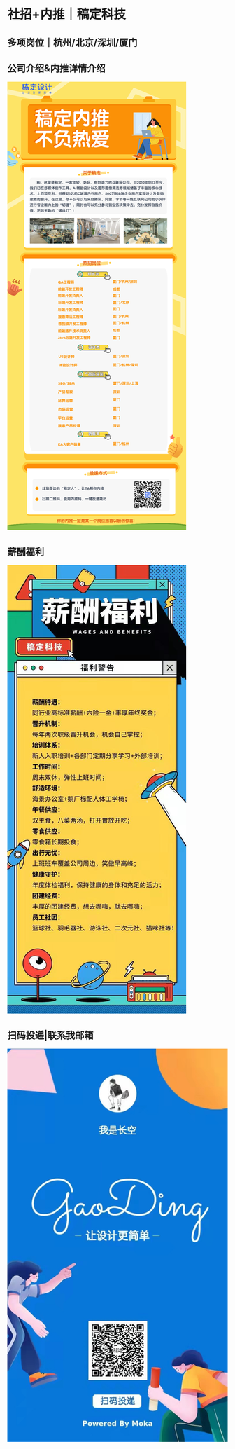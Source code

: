 # 社招+内推｜稿定科技

## 多项岗位｜杭州/北京/深圳/厦门

## 公司介绍&内推详情介绍
![](./poster.jpg)

## 薪酬福利

![WechatIMG5](./WechatIMG5.jpeg)

## 扫码投递|联系我邮箱

![WechatIMG8](./WechatIMG8.jpeg)

